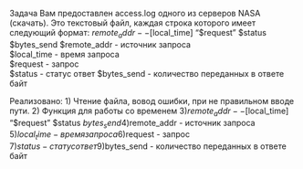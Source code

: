 Задача
Вам предоставлен access.log одного из серверов NASA (скачать).
Это текстовый файл, каждая строка которого имеет следующий формат:
    $remote_addr - - [$local_time] “$request” $status $bytes_send
    $remote_addr - источник запроса                                
    $local_time - время запроса                
    $request - запрос                                               
    $status - статус ответ
    $bytes_send - количество переданных в ответе байт
    
Реализовано:
    1) Чтение файла, вовод ошибки, при не правильном вводе пути.
    2) Функция для работы со временем
    3)$remote_addr - - [$local_time] “$request” $status $bytes_send
    4)$remote_addr - источник запроса                                
    5)$local_time - время запроса                
    6)$request - запрос                                               
    7)$status - статус ответ
    9)$bytes_send - количество переданных в ответе байт